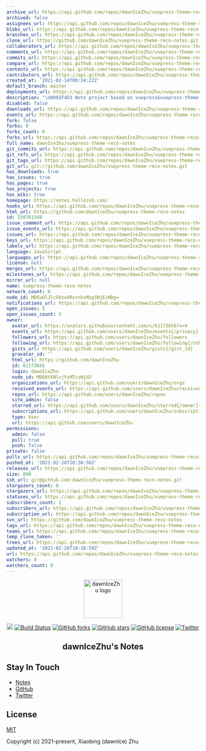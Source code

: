 ```yaml
---
archive_url: https://api.github.com/repos/dawnIceZhu/vuepress-theme-reco-notes/{archive_format}{/ref}
archived: false
assignees_url: https://api.github.com/repos/dawnIceZhu/vuepress-theme-reco-notes/assignees{/user}
blobs_url: https://api.github.com/repos/dawnIceZhu/vuepress-theme-reco-notes/git/blobs{/sha}
branches_url: https://api.github.com/repos/dawnIceZhu/vuepress-theme-reco-notes/branches{/branch}
clone_url: https://github.com/dawnIceZhu/vuepress-theme-reco-notes.git
collaborators_url: https://api.github.com/repos/dawnIceZhu/vuepress-theme-reco-notes/collaborators{/collaborator}
comments_url: https://api.github.com/repos/dawnIceZhu/vuepress-theme-reco-notes/comments{/number}
commits_url: https://api.github.com/repos/dawnIceZhu/vuepress-theme-reco-notes/commits{/sha}
compare_url: https://api.github.com/repos/dawnIceZhu/vuepress-theme-reco-notes/compare/{base}...{head}
contents_url: https://api.github.com/repos/dawnIceZhu/vuepress-theme-reco-notes/contents/{+path}
contributors_url: https://api.github.com/repos/dawnIceZhu/vuepress-theme-reco-notes/contributors
created_at: '2021-02-14T08:34:22Z'
default_branch: master
deployments_url: https://api.github.com/repos/dawnIceZhu/vuepress-theme-reco-notes/deployments
description: "\U0001F4D3 Note project based on vuepress&vuepress-theme-reco"
disabled: false
downloads_url: https://api.github.com/repos/dawnIceZhu/vuepress-theme-reco-notes/downloads
events_url: https://api.github.com/repos/dawnIceZhu/vuepress-theme-reco-notes/events
fork: false
forks: 0
forks_count: 0
forks_url: https://api.github.com/repos/dawnIceZhu/vuepress-theme-reco-notes/forks
full_name: dawnIceZhu/vuepress-theme-reco-notes
git_commits_url: https://api.github.com/repos/dawnIceZhu/vuepress-theme-reco-notes/git/commits{/sha}
git_refs_url: https://api.github.com/repos/dawnIceZhu/vuepress-theme-reco-notes/git/refs{/sha}
git_tags_url: https://api.github.com/repos/dawnIceZhu/vuepress-theme-reco-notes/git/tags{/sha}
git_url: git://github.com/dawnIceZhu/vuepress-theme-reco-notes.git
has_downloads: true
has_issues: true
has_pages: true
has_projects: true
has_wiki: true
homepage: https://notes.hellozxb.com/
hooks_url: https://api.github.com/repos/dawnIceZhu/vuepress-theme-reco-notes/hooks
html_url: https://github.com/dawnIceZhu/vuepress-theme-reco-notes
id: 338761348
issue_comment_url: https://api.github.com/repos/dawnIceZhu/vuepress-theme-reco-notes/issues/comments{/number}
issue_events_url: https://api.github.com/repos/dawnIceZhu/vuepress-theme-reco-notes/issues/events{/number}
issues_url: https://api.github.com/repos/dawnIceZhu/vuepress-theme-reco-notes/issues{/number}
keys_url: https://api.github.com/repos/dawnIceZhu/vuepress-theme-reco-notes/keys{/key_id}
labels_url: https://api.github.com/repos/dawnIceZhu/vuepress-theme-reco-notes/labels{/name}
language: JavaScript
languages_url: https://api.github.com/repos/dawnIceZhu/vuepress-theme-reco-notes/languages
license: null
merges_url: https://api.github.com/repos/dawnIceZhu/vuepress-theme-reco-notes/merges
milestones_url: https://api.github.com/repos/dawnIceZhu/vuepress-theme-reco-notes/milestones{/number}
mirror_url: null
name: vuepress-theme-reco-notes
network_count: 0
node_id: MDEwOlJlcG9zaXRvcnkzMzg3NjEzNDg=
notifications_url: https://api.github.com/repos/dawnIceZhu/vuepress-theme-reco-notes/notifications{?since,all,participating}
open_issues: 5
open_issues_count: 5
owner:
  avatar_url: https://avatars.githubusercontent.com/u/61173656?v=4
  events_url: https://api.github.com/users/dawnIceZhu/events{/privacy}
  followers_url: https://api.github.com/users/dawnIceZhu/followers
  following_url: https://api.github.com/users/dawnIceZhu/following{/other_user}
  gists_url: https://api.github.com/users/dawnIceZhu/gists{/gist_id}
  gravatar_id: ''
  html_url: https://github.com/dawnIceZhu
  id: 61173656
  login: dawnIceZhu
  node_id: MDQ6VXNlcjYxMTczNjU2
  organizations_url: https://api.github.com/users/dawnIceZhu/orgs
  received_events_url: https://api.github.com/users/dawnIceZhu/received_events
  repos_url: https://api.github.com/users/dawnIceZhu/repos
  site_admin: false
  starred_url: https://api.github.com/users/dawnIceZhu/starred{/owner}{/repo}
  subscriptions_url: https://api.github.com/users/dawnIceZhu/subscriptions
  type: User
  url: https://api.github.com/users/dawnIceZhu
permissions:
  admin: false
  pull: true
  push: false
private: false
pulls_url: https://api.github.com/repos/dawnIceZhu/vuepress-theme-reco-notes/pulls{/number}
pushed_at: '2021-02-28T10:38:56Z'
releases_url: https://api.github.com/repos/dawnIceZhu/vuepress-theme-reco-notes/releases{/id}
size: 880
ssh_url: git@github.com:dawnIceZhu/vuepress-theme-reco-notes.git
stargazers_count: 0
stargazers_url: https://api.github.com/repos/dawnIceZhu/vuepress-theme-reco-notes/stargazers
statuses_url: https://api.github.com/repos/dawnIceZhu/vuepress-theme-reco-notes/statuses/{sha}
subscribers_count: 1
subscribers_url: https://api.github.com/repos/dawnIceZhu/vuepress-theme-reco-notes/subscribers
subscription_url: https://api.github.com/repos/dawnIceZhu/vuepress-theme-reco-notes/subscription
svn_url: https://github.com/dawnIceZhu/vuepress-theme-reco-notes
tags_url: https://api.github.com/repos/dawnIceZhu/vuepress-theme-reco-notes/tags
teams_url: https://api.github.com/repos/dawnIceZhu/vuepress-theme-reco-notes/teams
temp_clone_token: ''
trees_url: https://api.github.com/repos/dawnIceZhu/vuepress-theme-reco-notes/git/trees{/sha}
updated_at: '2021-02-28T10:38:59Z'
url: https://api.github.com/repos/dawnIceZhu/vuepress-theme-reco-notes
watchers: 0
watchers_count: 0
---
```


<p align="center"><a href="https://notes.hellozxb.com" target="_blank" rel="noopener noreferrer"><img width="100" src="https://coding-net-production-file-ci.codehub.cn/c80ab950-6ea4-11eb-9857-f5df7f7a81a4.png?imageView2/1/w/90/h/90&sign=YDqLlPuSfcdPF3Qtpfo41+36rWphPTEyNTcyNDI1OTkmaz1BS0lEYXk4M2xGbWFTNlk0TFRkek1WTzFTZFpPeUpTTk9ZcHImZT0xNjEzNTIxOTgzJnQ9MTYxMzMwNTk4MyZyPTIzMjI4NjQyJmY9L2M4MGFiOTUwLTZlYTQtMTFlYi05ODU3LWY1ZGY3ZjdhODFhNC5wbmcmYj1jb2RpbmctbmV0LXByb2R1Y3Rpb24tZmlsZQ==" alt="dawnIceZhu logo"></a></p>

<p align="center">
<a href="https://notes.hellozxb.com/"><img src="https://img.shields.io/badge/dawnIceZhu-Notes-brightgreen"></a>
<a href="https://travis-ci.com/dawnIceZhu/vuepress-theme-reco-notes"><img src="https://travis-ci.com/dawnIceZhu/vuepress-theme-reco-notes.svg?branch=master" alt="Build Status"></a>
<a href="https://github.com/dawnIceZhu/vuepress-theme-reco-notes/network"><img src="https://img.shields.io/github/forks/dawnIceZhu/vuepress-theme-reco-notes" alt="GitHub forks"></a>
<a href="https://github.com/dawnIceZhu/vuepress-theme-reco-notes/stargazers"><img src="https://img.shields.io/github/stars/dawnIceZhu/vuepress-theme-reco-notes" alt="GitHub stars"></a>
<a href="https://github.com/dawnIceZhu/vuepress-theme-reco-notes"><img src="https://img.shields.io/github/license/dawnIceZhu/vuepress-theme-reco-notes" alt="GitHub license"></a>
<a href="https://twitter.com/intent/tweet?text=Wow:&url=https%3A%2F%2Fgithub.com%2FdawnIceZhu%2Fvuepress-theme-reco-notes%2Ftree%2Fmaster%2Fnotes"><img src="https://img.shields.io/twitter/url?style=social" alt="Twitter"></a>
</p>

<h2 align="center">dawnIceZhu's Notes</h2>

## Stay In Touch

- [Notes](https://notes.hellozxb.com)
- [GitHub](https://github.com/dawnIceZhu)
- [Twitter](https://twitter.com/dawnIceZhu)

## License

[MIT](https://opensource.org/licenses/MIT)

Copyright (c) 2021-present, Xiaobing (dawnIce) Zhu
